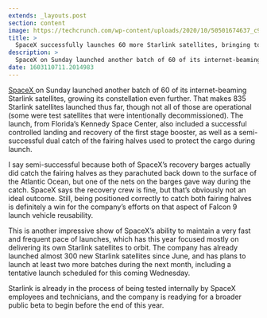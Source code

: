 ```yaml
--- 
extends: _layouts.post 
section: content 
image: https://techcrunch.com/wp-content/uploads/2020/10/50501674637_c9068bc8a2_k.jpg?w=600 
title: > 
  SpaceX successfully launches 60 more Starlink satellites, bringing total delivered to orbit to more than 800 – TechCrunch 
description: > 
  SpaceX on Sunday launched another batch of 60 of its internet-beaming Starlink satellites, growing its constellation even further.That makes 835 Starlink satellites launched thus far, though not all of those are operational (some were test satellites that were intentionally decommissioned).SpaceX says the recovery crew is fine, but that’s obviously not an ideal outcome.Still, being positioned correctly to catch both fairing halves is definitely a win for the company’s efforts on that aspect of Falcon 9 launch vehicle reusability.This is another impressive show of SpaceX’s ability to maintain a very fast and frequent pace of launches, which has this year focused mostly on delivering its own Starlink satellites to orbit. 
date: 1603110711.2014983 
--- 
```

<div><p id="speakable-summary"><a class="crunchbase-link" href="https://crunchbase.com/organization/space-exploration-technologies" target="_blank">SpaceX </a> on Sunday launched another batch of 60 of its internet-beaming Starlink satellites, growing its constellation even further. That makes 835 Starlink satellites launched thus far, though not all of those are operational (some were test satellites that were intentionally decommissioned). The launch, from Florida&#8217;s Kennedy Space Center, also included a successful controlled landing and recovery of the first stage booster, as well as a semi-successful dual catch of the fairing halves used to protect the cargo during launch.</p>
<p>I say semi-successful because both of SpaceX&#8217;s recovery barges actually did catch the fairing halves as they parachuted back down to the surface of the Atlantic Ocean, but one of the nets on the barges gave way during the catch. SpaceX says the recovery crew is fine, but that&#8217;s obviously not an ideal outcome. Still, being positioned correctly to catch both fairing halves is definitely a win for the company&#8217;s efforts on that aspect of Falcon 9 launch vehicle reusability.</p>
<p>This is another impressive show of SpaceX&#8217;s ability to maintain a very fast and frequent pace of launches, which has this year focused mostly on delivering its own Starlink satellites to orbit. The company has already launched almost 300 new Starlink satellites since June, and has plans to launch at least two more batches during the next month, including a tentative launch scheduled for this coming Wednesday.</p><p class="piano-inline-promo"></p>
<p>Starlink is already in the process of being tested internally by SpaceX employees and technicians, and the company is readying for a broader public beta to begin before the end of this year.</p>
			</div>